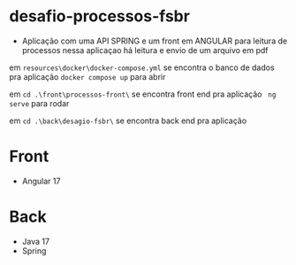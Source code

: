 # desafio-processos-fsbr





- Aplicação com uma API SPRING e um front em ANGULAR para leitura de processos  nessa aplicaçao há leitura e envio de um arquivo em pdf


em `resources\docker\docker-compose.yml` se encontra o banco de dados pra aplicação `docker compose up` para abrir

em `cd .\front\processos-front\` se encontra front end  pra aplicação ` ng serve` para rodar

em `cd .\back\desagio-fsbr\` se encontra back end  pra aplicação 



# Front
- Angular 17
 
# Back 
- Java 17 
- Spring 